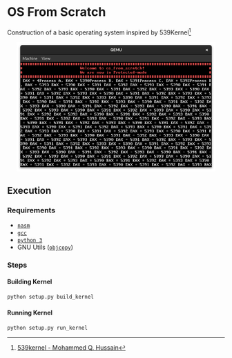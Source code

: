 # OS From Scratch

Construction of a basic operating system inspired by 539Kernel[^1]

<p align="center">
    <img width="460" height="300" src="assets/os_execution_ss.png">
</p>

## Execution

### Requirements

- [`nasm`](https://www.nasm.us/)
- [`gcc`](https://gcc.gnu.org/)
- [`python 3`](https://www.python.org/)
- GNU Utils ([`objcopy`](https://sourceware.org/binutils/docs/binutils/objcopy.html))


### Steps

#### Building Kernel

```bash
python setup.py build_kernel
```

#### Running Kernel

```bash
python setup.py run_kernel
```

[^1]: [539kernel - Mohammed Q. Hussain](https://539kernel.com/)
